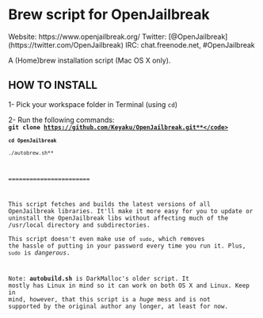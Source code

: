 <h1>Brew script for OpenJailbreak</h1>
Website: https://www.openjailbreak.org/
Twitter: [@OpenJailbreak](https://twitter.com/OpenJailbreak)
IRC: chat.freenode.net, #OpenJailbreak

A (Home)brew installation script (Mac OS X only).

<h2>HOW TO INSTALL</h2>

1- Pick your workspace folder in Terminal (using ``cd``)

2- Run the following commands:  
<code>**git clone https://github.com/Keyaku/OpenJailbreak.git**</code>  
<code>**cd OpenJailbreak**</code>  
<code>**./autobrew.sh**</code>

=======================

This script fetches and builds the latest versions of all OpenJailbreak libraries.
It'll make it more easy for you to update or uninstall the OpenJailbreak libs
without affecting much of the /usr/local directory and subdirectories.  
This script doesn't even make use of `sudo`, which removes the hassle of putting in your
password every time you run it. Plus, `sudo` is <i>dangerous</i>.

Note: __autobuild.sh__ is DarkMalloc's older script. It mostly has Linux in mind
so it can work on both OS X and Linux. Keep in mind, however, that this script is a
<i>huge</i> mess and is not supported by the original author any longer, at least for now.
